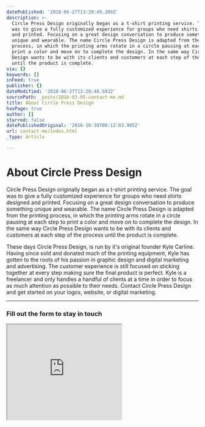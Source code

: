 ```yaml
---
datePublished: '2018-06-27T13:28:49.309Z'
description: >-
  Circle Press Design originally began as a t-shirt printing service. The goal
  was to give a fully customized experience for groups who need shirts designed
  and printed. Focusing on a great design conversation to produce something
  unique and wearable. The name Circle Press Design is adapted from the printing
  process, in which the printing arms rotate in a circle pausing at each step to
  print a color and move on to complete the design. In the same way Circle Press
  Design wants to be with its clients and customers at each step of the process
  until the product is complete.
via: {}
keywords: []
inFeed: true
publisher: {}
dateModified: '2018-06-27T13:28:48.583Z'
sourcePath: _posts/2016-03-05-contact-me.md
title: About Circle Press Design
hasPage: true
author: []
starred: false
datePublishedOriginal: '2016-10-30T00:12:03.905Z'
url: contact-me/index.html
_type: Article

---
```

# About Circle Press Design

Circle Press Design originally began as a t-shirt printing service. The goal was to give a fully customized experience for groups who need shirts designed and printed. Focusing on a great design conversation to produce something unique and wearable. The name Circle Press Design is adapted from the printing process, in which the printing arms rotate in a circle pausing at each step to print a color and move on to complete the design. In the same way Circle Press Design wants to be with its clients and customers at each step of the process until the product is complete.

These days Circle Press Design, is run by it's original founder Kyle Carline. Having since sold and donated much of the printing equipment, Kyle has gotten to the roots of his passion in graphic design and digital marketing and advertising. The customer experience is still focused on sticking together at every step making sure the final product is perfect. Kyle is a freelancer and only handles a handful of clients at a time in order to focus as much attention as possible to their needs. Contact Circle Press Design and get started on your logos, website, or digital marketing.

---

### Fill out the form to stay in touch

<iframe src="https://the-grid.github.io/ed-userhtml/?g=eJy1VVtv2zYUftevONEe7ACV1Muadb6hLRqja4yuqHcpOuyBoo4kNhSpkFQcJ8h_76Eoe2mXbG2BCpBpkt_5eG4fNbPciNaB27Y4jx1euOwDO2dhNV5EAGWnuBNaAa-Rny61acYl_RxClsG6yxvhIO-c8wAp-CkWZHNFLxBgGIIpeDMQqu0cnDPZod2h-tHvps32ec-VFsKyXGIBc3Cmw-ktkJ6D9uNnUsIa3UEcUAZdZ9Te7DqKZlmIZxHNrNtKXERpcPkqyhk_rYzuVJFwLbWZwA945J9plGtToLlr2bBCdHYCj9uLaTRgNrVwdGbLikKoagIP7rcX8ON9j_CZTZgUlZoAR-XQDGsFcm2YT_AElFZkTqG3km0nlCopFCa51Px0GpVaucSKSyTeI095HfUJvTWGr3fz0cPv5mYo-a1-lv3zn97mknnevbdPvpOzD4Oz1CuhRWZ9dhVrSBe27_PE6aTSupKY2BrRxaBV2JnHQ9P9oxFXC3s4JQXNQviBCBsmZDyobZiQYxxrLSkB8_g4rBk864TBYgGz3Cz8-ylPKYx1_m98Q7mfUS09Bl570F00kv0vy4r9m6QnAhioOLHYeRwUtWMKeYmHc3aajYPw5_GaigYNQtce-BRlPtdeneEysobP49q51k6ybHNpilQoKgtTBZNUzh5dMMeSVsttKaSMFzcl_mUkrdGNsLjneCqZQ-u-hWpTM7epkhIdr--m8Snj1DHE189_f7ui22u04w2LaWiwlOsmaxg32mY2e3ZSbnm-aVZn7xWuV6_ebZaPkV8eseqX9c9L8-flm42TK_6alSeP_vjpfH3GxdH75cnLDC-Qj_bH9g09h0LzriG5pH5u_xrd3tyjv6PhwiXhHZ8TfiWsQ4VmPFiM7gFdv4vhsse0NehhL7BknXTjw3Bl-5yM9wHfgysqu6t1MYHRm1_XvxFJrgsSpsINeOG8oLqGD8x1YABIXY1qbNC2FEZ_pI9HU5akrsajdcc5WntAVDvM4d6UM38-GqPNTcN-YTw69oM37OdpQzSsCtZ0-r6CHwGTvmxi" height="250" style=""></iframe>